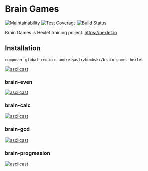 # Brain Games
[![Maintainability](https://api.codeclimate.com/v1/badges/a6cecbf8f927baef6c65/maintainability)](https://codeclimate.com/github/andreiyastrzhembski/project-lvl1-s408/maintainability)
[![Test Coverage](https://api.codeclimate.com/v1/badges/a6cecbf8f927baef6c65/test_coverage)](https://codeclimate.com/github/andreiyastrzhembski/project-lvl1-s408/test_coverage)
[![Build Status](https://travis-ci.org/andreiyastrzhembski/project-lvl1-s408.svg?branch=master)](https://travis-ci.org/andreiyastrzhembski/project-lvl1-s408)

Brain Games is Hexlet training project.
https://hexlet.io

## Installation
```
composer global require andreiyastrzhembski/brain-games-hexlet
```
[![asciicast](https://asciinema.org/a/bn342UVSo9jV6CX2gjS1vBbPE.svg)](https://asciinema.org/a/bn342UVSo9jV6CX2gjS1vBbPE)

### brain-even
[![asciicast](https://asciinema.org/a/xeYTjrKEKHJG4s1OelNoFzk16.svg)](https://asciinema.org/a/xeYTjrKEKHJG4s1OelNoFzk16)

### brain-calc
[![asciicast](https://asciinema.org/a/55AYwsPMNkWsYTKbpLdPTr8uz.svg)](https://asciinema.org/a/55AYwsPMNkWsYTKbpLdPTr8uz)

### brain-gcd
[![asciicast](https://asciinema.org/a/676o5Rg7okKbz4Jf1ul52Dr9i.svg)](https://asciinema.org/a/676o5Rg7okKbz4Jf1ul52Dr9i)

### brain-progression
[![asciicast](https://asciinema.org/a/cQm39PIuIc8Jz63xUz0O6wnFp.svg)](https://asciinema.org/a/cQm39PIuIc8Jz63xUz0O6wnFp)
